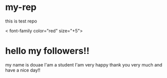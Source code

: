 # my-rep
this is test repo
<html>
<head> </head>
<body>
 < font-family color="red" size="+5">
  <H1> hello my followers!! </H1>
   <p> my name is douae I'am a student I'am very happy thank you very much and have a nice day!!</p>
</body>
   
</html>
